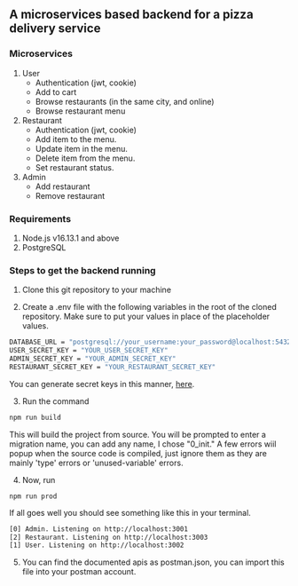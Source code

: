 ## A microservices based backend for a pizza delivery service
### Microservices
1. User
    - Authentication (jwt, cookie)
    - Add to cart
    - Browse restaurants (in the same city, and online)
    - Browse restaurant menu
2. Restaurant 
    - Authentication (jwt, cookie)
    - Add item to the menu.
    - Update item in the menu.
    - Delete item from the menu.
    - Set restaurant status.
3. Admin
    - Add restaurant
    - Remove restaurant
### Requirements
1. Node.js v16.13.1 and above
2. PostgreSQL

### Steps to get the backend running
1. Clone this git repository to your machine

2. Create a .env file with the following variables in the root of the cloned repository. Make sure to put your values in place of the placeholder values.

```bash
DATABASE_URL = "postgresql://your_username:your_password@localhost:5432/your_database_name?schema=public"
USER_SECRET_KEY = "YOUR_USER_SECRET_KEY"
ADMIN_SECRET_KEY = "YOUR_ADMIN_SECRET_KEY"
RESTAURANT_SECRET_KEY = "YOUR_RESTAURANT_SECRET_KEY" 
```

You can generate secret keys in this manner, [here](https://stackoverflow.com/questions/52996555/generate-a-sufficient-secret-for-jwt-nodejs-lambda).

3. Run the command
```bash
npm run build
```
This will build the project from source. You will be prompted to enter a migration name, you can add any name, I chose "0_init." A few errors wiil popup when the source code is compiled, just ignore them as they are mainly 'type' errors or 'unused-variable' errors.

4. Now, run
```
npm run prod
```

If all goes well you should see something like this in your terminal.
```bash
[0] Admin. Listening on http://localhost:3001
[2] Restaurant. Listening on http://localhost:3003
[1] User. Listening on http://localhost:3002
```

5. You can find the documented apis as postman.json, you can import this file into your postman account.
